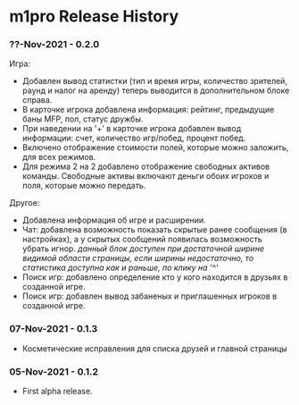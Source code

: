 m1pro Release History
================================

### ??-Nov-2021 - **0.2.0**
Игра:
 - Добавлен вывод статистки (тип и время игры, количество зрителей, раунд и налог на аренду) теперь выводится в дополнительном блоке справа.  
 - В карточке игрока добавлена информация: рейтинг, предыдущие баны MFP, пол, статус дружбы.
 - При наведении на '+' в карточке игрока добавлен вывод информации: счет, количество игр/побед, процент побед.
 - Включено отображение стоимости полей, которые можно заложить, для всех режимов.
 - Для режима 2 на 2 добавлено отображение свободных активов команды. Свободные активы включают деньги обоих игроков и поля, которые можно передать.

Другое:
 - Добавлена информация об игре и расширении.
 - Чат: добавлена возможность показать скрытые ранее сообщения (в настройках), а у скрытых сообщений появилась возможность убрать игнор.
  *данный блок доступен при достаточной ширине видимой области страницы, если ширины недостаточно, то статистика доступна как и раньше, по клику на '^'*
 - Поиск игр: добавлено определение кто у кого находится в друзьях в созданной игре.
 - Поиск игр: добавлен вывод забаненых и приглашенных игроков в созданной игре.

### 07-Nov-2021 - **0.1.3**
 - Косметические исправления для списка друзей и главной страницы

### 05-Nov-2021 - **0.1.2**
 - First alpha release.